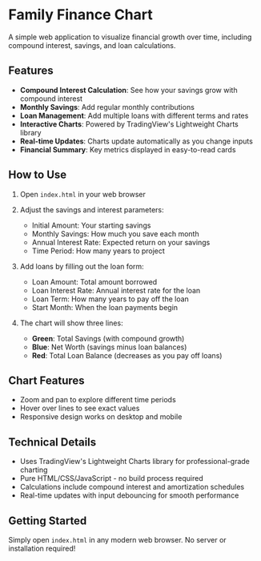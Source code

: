 # Family Finance Chart

A simple web application to visualize financial growth over time, including compound interest, savings, and loan calculations.

## Features

- **Compound Interest Calculation**: See how your savings grow with compound interest
- **Monthly Savings**: Add regular monthly contributions
- **Loan Management**: Add multiple loans with different terms and rates
- **Interactive Charts**: Powered by TradingView's Lightweight Charts library
- **Real-time Updates**: Charts update automatically as you change inputs
- **Financial Summary**: Key metrics displayed in easy-to-read cards

## How to Use

1. Open `index.html` in your web browser
2. Adjust the savings and interest parameters:
   - Initial Amount: Your starting savings
   - Monthly Savings: How much you save each month
   - Annual Interest Rate: Expected return on your savings
   - Time Period: How many years to project

3. Add loans by filling out the loan form:
   - Loan Amount: Total amount borrowed
   - Loan Interest Rate: Annual interest rate for the loan
   - Loan Term: How many years to pay off the loan
   - Start Month: When the loan payments begin

4. The chart will show three lines:
   - **Green**: Total Savings (with compound growth)
   - **Blue**: Net Worth (savings minus loan balances)
   - **Red**: Total Loan Balance (decreases as you pay off loans)

## Chart Features

- Zoom and pan to explore different time periods
- Hover over lines to see exact values
- Responsive design works on desktop and mobile

## Technical Details

- Uses TradingView's Lightweight Charts library for professional-grade charting
- Pure HTML/CSS/JavaScript - no build process required
- Calculations include compound interest and amortization schedules
- Real-time updates with input debouncing for smooth performance

## Getting Started

Simply open `index.html` in any modern web browser. No server or installation required!

